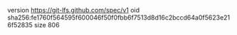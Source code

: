 version https://git-lfs.github.com/spec/v1
oid sha256:fe1760f564595f600046f50f0fbb6f7513d8d16c2bccd64a0f5623e216f52835
size 806
